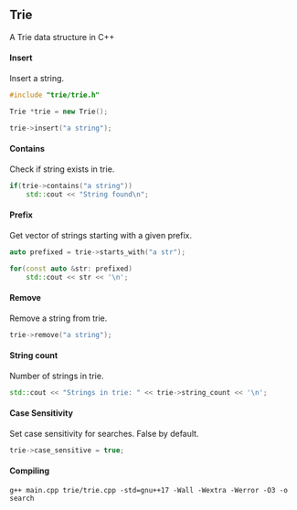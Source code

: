 ## Trie 
A Trie data structure in C++

#### Insert
Insert a string.

```c++
#include "trie/trie.h"

Trie *trie = new Trie();

trie->insert("a string");
```

#### Contains
Check if string exists in trie.

```c++
if(trie->contains("a string"))
    std::cout << "String found\n";
```

#### Prefix
Get vector of strings starting with a given prefix.

```c++
auto prefixed = trie->starts_with("a str");

for(const auto &str: prefixed)
    std::cout << str << '\n';
```

#### Remove
Remove a string from trie.

```c++
trie->remove("a string");
```


#### String count
Number of strings in trie.

```c++
std::cout << "Strings in trie: " << trie->string_count << '\n';
```

#### Case Sensitivity
Set case sensitivity for searches. False by default.
```c++
trie->case_sensitive = true;
```

#### Compiling

```
g++ main.cpp trie/trie.cpp -std=gnu++17 -Wall -Wextra -Werror -O3 -o search
```